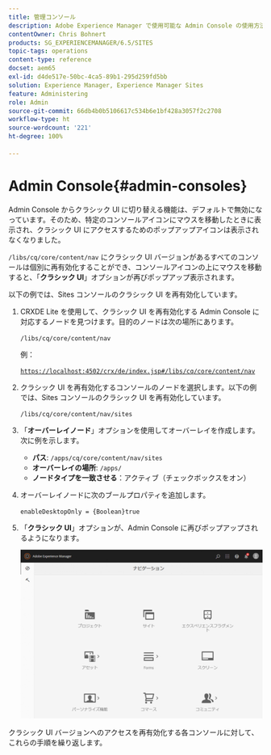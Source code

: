 ```yaml
---
title: 管理コンソール
description: Adobe Experience Manager で使用可能な Admin Console の使用方法について説明します。
contentOwner: Chris Bohnert
products: SG_EXPERIENCEMANAGER/6.5/SITES
topic-tags: operations
content-type: reference
docset: aem65
exl-id: d4de517e-50bc-4ca5-89b1-295d259fd5bb
solution: Experience Manager, Experience Manager Sites
feature: Administering
role: Admin
source-git-commit: 66db4b0b5106617c534b6e1bf428a3057f2c2708
workflow-type: ht
source-wordcount: '221'
ht-degree: 100%

---
```



# Admin Console{#admin-consoles}

Admin Console からクラシック UI に切り替える機能は、デフォルトで無効になっています。そのため、特定のコンソールアイコンにマウスを移動したときに表示され、クラシック UI にアクセスするためのポップアップアイコンは表示されなくなりました。

`/libs/cq/core/content/nav` にクラシック UI バージョンがあるすべてのコンソールは個別に再有効化することができ、コンソールアイコンの上にマウスを移動すると、「**クラシック UI**」オプションが再びポップアップ表示されます。

以下の例では、Sites コンソールのクラシック UI を再有効化しています。

1. CRXDE Lite を使用して、クラシック UI を再有効化する Admin Console に対応するノードを見つけます。目的のノードは次の場所にあります。

   `/libs/cq/core/content/nav`

   例：

   [`https://localhost:4502/crx/de/index.jsp#/libs/cq/core/content/nav`](https://localhost:4502/crx/de/index.jsp#/libs/cq/core/content/nav)

1. クラシック UI を再有効化するコンソールのノードを選択します。以下の例では、Sites コンソールのクラシック UI を再有効化しています。

   `/libs/cq/core/content/nav/sites`

1. 「**オーバーレイノード**」オプションを使用してオーバーレイを作成します。次に例を示します。

   * **パス**: `/apps/cq/core/content/nav/sites`
   * **オーバーレイの場所**: `/apps/`
   * **ノードタイプを一致させる**：アクティブ（チェックボックスをオン）

1. オーバーレイノードに次のブールプロパティを追加します。

   `enableDesktopOnly = {Boolean}true`

1. 「**クラシック UI**」オプションが、Admin Console に再びポップアップされるようになります。

   ![クラシック UI ポップオーバーオプション](assets/syui-01-2019-02-27-15-16-55.png)

クラシック UI バージョンへのアクセスを再有効化する各コンソールに対して、これらの手順を繰り返します。
